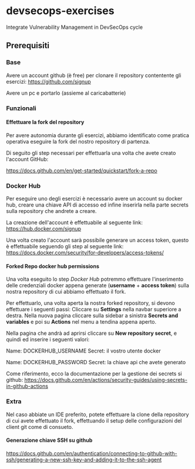 # devsecops-exercises
Integrate Vulnerability Management in DevSecOps cycle


## Prerequisiti

### Base 

Avere un account github (è free) per clonare il repository contentente gli esercizi: 
https://github.com/signup

Avere un pc e portarlo (assieme al caricabatterie)


### Funzionali

#### Effettuare la fork del repository

Per avere autonomia durante gli esercizi, abbiamo identificato come pratica operativa eseguire la fork del nostro repository di partenza.

Di seguito gli step necessari per effettuarla una volta che avete creato l'account GitHub:

https://docs.github.com/en/get-started/quickstart/fork-a-repo


### Docker Hub

Per eseguire uno degli esercizi è necessario avere un account su docker hub, creare una chiave API di accesso ed infine inserirla nella parte secrets sulla repository che andrete a creare.

La creazione dell'account è effettuabile al seguente link:
https://hub.docker.com/signup


Una volta creato l'account sarà possibile generare un access token, questo è effettuabile seguendo gli step al seguente link:
https://docs.docker.com/security/for-developers/access-tokens/


#### Forked Repo docker hub permissions

Una volta eseguito lo step *Docker Hub* potremmo effettuare l'inserimento delle credenziali docker appena generate (**username** + **access token**) sulla nostra repository di cui abbiamo effettuato il fork.

Per effettuarlo, una volta aperta la nostra forked repository, si devono effettuare i seguenti passi:
Cliccare su **Settings** nella navbar superiore a destra.
Nella nuova pagina cliccare sulla sidebar a sinistra **Secrets and variables** e poi su **Actions** nel menu a tendina appena aperto.

Nella pagina che andrà ad aprirsi cliccare su **New repository secret**, e quindi 
ed inserire i seguenti valori:



Name:
DOCKERHUB_USERNAME
Secret:
il vostro utente docker

Name:
DOCKERHUB_PASSWORD
Secret:
la chiave api che avete generato


Come riferimento, ecco la documentazione per la gestione dei secrets si github: https://docs.github.com/en/actions/security-guides/using-secrets-in-github-actions



### Extra

Nel caso abbiate un IDE preferito, potete effettuare la clone della repository di cui avete effettuato il fork, effettuando il setup delle configurazioni del client git come di consueto.

#### Generazione chiave SSH su github
https://docs.github.com/en/authentication/connecting-to-github-with-ssh/generating-a-new-ssh-key-and-adding-it-to-the-ssh-agent